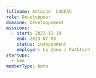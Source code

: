```yaml
---
fullname: Antoine  LUDEAU
role: Développeur
domaine: Développement
missions:
  - start: 2022-12-18
    end: 2023-07-05
    status: independent
    employer: La Zone / Pathtech
startups:
  - ban
memberType: beta
---
```


